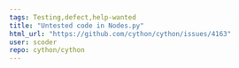```yaml
---
tags: Testing,defect,help-wanted
title: "Untested code in Nodes.py"
html_url: "https://github.com/cython/cython/issues/4163"
user: scoder
repo: cython/cython
---
```


